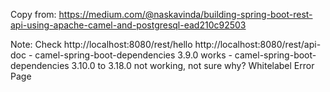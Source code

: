 Copy from:
    https://medium.com/@naskavinda/building-spring-boot-rest-api-using-apache-camel-and-postgresql-ead210c92503


Note:
    Check   http://localhost:8080/rest/hello
            http://localhost:8080/rest/api-doc
    - camel-spring-boot-dependencies 3.9.0 works
    - camel-spring-boot-dependencies 3.10.0 to 3.18.0 not working, not sure why?
        Whitelabel Error Page